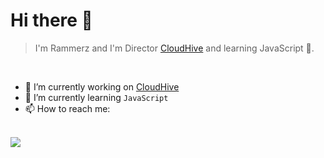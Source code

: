 # Hi there 👋
> I'm Rammerz and I'm Director [CloudHive](https://discord.gg/cloudhive) and learning JavaScript 🦀.
<br />

- 🔭 I’m currently working on [CloudHive](https://discord.gg/cloudhive)
- 🌱 I’m currently learning `JavaScript`
- 📫 How to reach me: 
<br /><br />

<a href="https://skillicons.dev">
  <img src="https://skillicons.dev/icons?i=js,html,py,cloudflare,aws,docker,tailwindcss" />
</a>
